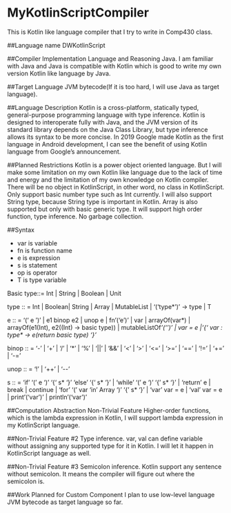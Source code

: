 # MyKotlinScriptCompiler
This is Kotlin like language compiler that I try to write in Comp430 class.

##Language name
DWKotlinScript

##Compiler Implementation Language and Reasoning
Java. I am familiar with Java and Java is compatible with Kotlin which is good to write my own version Kotlin like language by Java.

##Target Language
JVM bytecode(If it is too hard, I will use Java as target language).

##Language Description
Kotlin is a cross-platform, statically typed, general-purpose programming language with type inference. Kotlin is designed to interoperate fully with Java, and the JVM version of its standard library depends on the Java Class Library, but type inference allows its syntax to be more concise. In 2019 Google made Kotlin as the first language in Android development, I can see the benefit of using Kotlin language from Google’s announcement.

##Planned Restrictions
Kotlin is a power object oriented language. But I will make some limitation on my own Kotlin like language due to the lack of time and energy and the limitation of my own knowledge on Kotlin compiler. There will be no object in KotlinScript, in other word, no class in KotlinScript. Only support basic number type such as Int currently. I will also support String type, because String type is important in Kotlin. Array is also supported but only with basic generic type. It will support high order function, type inference. No garbage collection.

##Syntax
* var is variable
* fn is function name
* e is expression
* s is statement
* op is operator
* T is type variable

Basic type::= Int | String | Boolean | Unit

type :: = Int | Boolean| String | Array<basic type> | MutableList<basic type> | ‘(‘type*’)’ -> type | T

e :: = ‘(‘ e ’)’ | e1 binop e2 | unop e |  fn’(‘e’)’ | var | arrayOf(var*) | arrayOf(e1(Int), e2((Int) -> basic type)) | mutableListOf<var>’(‘’)’ | var = e |‘{‘ var : type* -> e(return basic type) ‘}’

binop :: = ‘-’ | ‘+’ | ‘/’ | ‘*’ | ‘%’ | ‘||’ | ‘&&’ | ‘<’ | ‘>’ | ‘<=’ | ‘>=’ | ‘==’ | ‘!=’ | ‘+=’ | ‘-=’

unop :: = ‘!’ | ‘++’ | ‘--’

s :: = ‘if’ ‘(’ e ‘)’ ‘{‘ s* ‘}’ ‘else’ ‘{‘ s* ‘}’ | ‘while’ ‘(’ e ‘)’ ‘{’ s* ‘}’ | ‘return’ e | break | continue | ‘for’ ‘(’ var ‘in’ Array<basic type> ‘)’ ‘{’ s* ‘}’ | ‘var’ var = e | ‘val’ var = e | print’(‘var’)’ | println’(‘var’)’

##Computation Abstraction Non-Trivial Feature
Higher-order functions, which is the lambda expression in Kotlin, I will support lambda expression in my KotlinScript language.

##Non-Trivial Feature #2
Type inference. var, val can define variable without assigning any supported type for it in Kotlin. I will let it happen in KotlinScript language as well.

##Non-Trivial Feature #3
Semicolon inference. Kotlin support any sentence without semicolon. It means the compiler will figure out where the semicolon is.

##Work Planned for Custom Component
I plan to use low-level language JVM bytecode as target language so far.